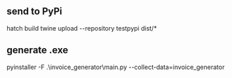 ## send to PyPi
hatch build
twine upload --repository testpypi dist/*

## generate .exe
pyinstaller -F .\invoice_generator\main.py --collect-data=invoice_generator
